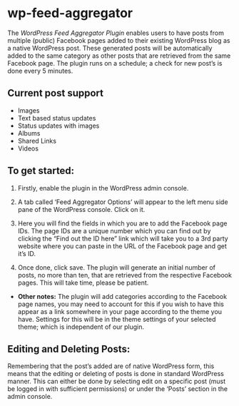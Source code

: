 # wp-feed-aggregator

The *WordPress Feed Aggregator Plugin* enables users to have posts from multiple (public) Facebook pages added to their existing WordPress blog as a native WordPress post. These generated posts will be automatically added to the same category as other posts that are retrieved from the same Facebook page. The plugin runs on a schedule; a check for new post’s is done every 5 minutes.

## Current post support
- Images
- Text based status updates
- Status updates with images
- Albums
- Shared Links
- Videos

## To get started:
1. Firstly, enable the plugin in the WordPress admin console.

2. A tab called ‘Feed Aggregator Options’ will appear to the left menu side pane of the WordPress console. Click on it.

3. Here you will find the fields in which you are to add the Facebook page IDs. The page IDs are a unique number which you can find out by clicking the “Find out the ID here” link which will take you to a 3rd party website where you can paste in the URL of the Facebook page and get it’s ID.

4. Once done, click save. The plugin will generate an initial number of posts, no more than ten, that are retrieved from the respective Facebook pages. This will take time, please be patient.

  * **Other notes:**
    The plugin will add categories according to the Facebook page names, you may need to account for this if you wish to have this appear as a link somewhere in your page according to the theme you have. Settings for this will be in the theme settings of your selected theme; which is independent of our plugin.

## Editing and Deleting Posts:
Remembering that the post’s added are of native WordPress form, this means that the editing or deleting of posts is done in standard WordPress manner. This can either be done by selecting edit on a specific post (must be logged in with sufficient permissions) or under the ‘Posts’ section in the admin console.
